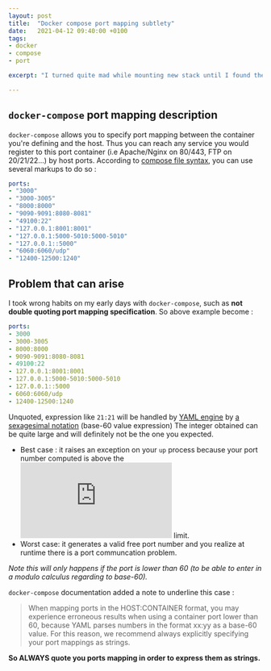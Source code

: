 ```yaml
---
layout: post
title:  "Docker compose port mapping subtlety"
date:   2021-04-12 09:40:00 +0100
tags:
- docker
- compose
- port

excerpt: "I turned quite mad while mounting new stack until I found the following tip."

---
```

## `docker-compose` port mapping description
`docker-compose` allows you to specify port mapping between the container you're defining and the host.
Thus you can reach any service you would register to this port container (i.e Apache/Nginx on 80/443, FTP on 20/21/22...)
by host ports. According to [compose file syntax](https://docs.docker.com/compose/compose-file/compose-file-v3/#ports), you can use several markups to do so :

```yaml
ports:
- "3000"
- "3000-3005"
- "8000:8000"
- "9090-9091:8080-8081"
- "49100:22"
- "127.0.0.1:8001:8001"
- "127.0.0.1:5000-5010:5000-5010"
- "127.0.0.1::5000"
- "6060:6060/udp"
- "12400-12500:1240"
```

## Problem that can arise

I took wrong habits on my early days with `docker-compose`, such as __not double quoting port mapping specification__.
So above example become :

```yaml
ports:
- 3000
- 3000-3005
- 8000:8000
- 9090-9091:8080-8081
- 49100:22
- 127.0.0.1:8001:8001
- 127.0.0.1:5000-5010:5000-5010
- 127.0.0.1::5000
- 6060:6060/udp
- 12400-12500:1240
```
Unquoted, expression like `21:21` will be handled by [YAML engine](https://yaml.org/spec/1.1/) by [a sexagesimal notation](https://en.wikipedia.org/wiki/Sexagesimal#cite_note-17) (base-60 value expression)
The integer obtained can be quite large and will definitely not be the one you expected.

- Best case : it raises an exception on your `up` process because your port number computed is above the ![equation](http://www.sciweavers.org/tex2img.php?eq=%202%5E%7B16%7D%20-1&bc=Transparent&fc=Gray&im=png&fs=12&ff=arev&edit=0) limit.
- Worst case: it generates a valid free port number and you realize at runtime there is a port communcation problem.

_Note this will only happens if the port is lower than 60 (to be able to enter in a modulo calculus regarding to base-60)._

`docker-compose` documentation added a note to underline this case :

>When mapping ports in the HOST:CONTAINER format, you may experience erroneous results when using a container port lower than 60, because YAML parses numbers in the format xx:yy as a base-60 value. For this reason, we recommend always explicitly specifying your port mappings as strings.

__So ALWAYS quote you ports mapping in order to express them as strings.__
